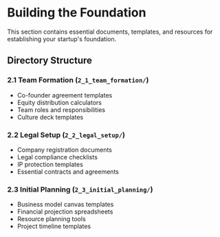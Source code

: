 # Building the Foundation

This section contains essential documents, templates, and resources for establishing your startup's foundation.

## Directory Structure

### 2.1 Team Formation (`2_1_team_formation/`)
- Co-founder agreement templates
- Equity distribution calculators
- Team roles and responsibilities
- Culture deck templates

### 2.2 Legal Setup (`2_2_legal_setup/`)
- Company registration documents
- Legal compliance checklists
- IP protection templates
- Essential contracts and agreements

### 2.3 Initial Planning (`2_3_initial_planning/`)
- Business model canvas templates
- Financial projection spreadsheets
- Resource planning tools
- Project timeline templates 